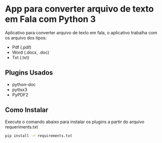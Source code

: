 # App para converter arquivo de texto em Fala com Python 3

Aplicativo para converter arquivo de texto em fala, o aplicativo trabalha com os arquivo dos tipos:
- Pdf (.pdf)
- Word (.docx, .doc)
- Txt (.txt)

## Plugins Usados
- python-doc
- pyttsx3
- PyPDF2

## Como Instalar
Execute o comando abaixo para instalar os plugins a partir do arquivo requeriments.txt

```sh
pip install -r requirements.txt
```

